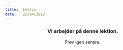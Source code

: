 ```yaml
---
title:  Lektie
date:   23/04/2018
---
```


### <center>Vi arbejder på denne lektion.</center>
<center>Prøv igen senere.</center>